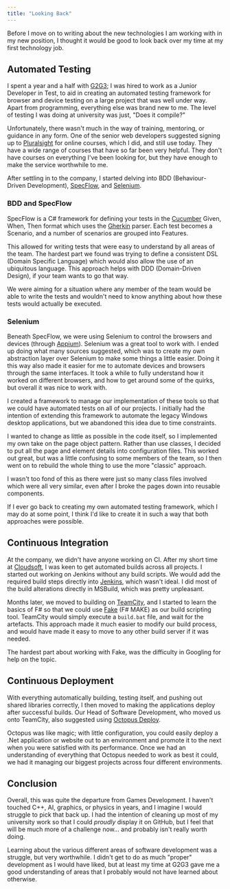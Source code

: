 ```yaml
---
title: "Looking Back"
---
```


Before I move on to writing about the new technologies I am working with in my new position,
I thought it would be good to look back over my time at my first technology job.

## Automated Testing

I spent a year and a half with [G2G3][1]; I was hired to work as a Junior Developer in Test,
to aid in creating an automated testing framework for browser and device testing
on a large project that was well under way. Apart from programming, everything else was
brand new to me. The level of testing I was doing at university was just, "Does it compile?"

Unfortunately, there wasn't much in the way of training, mentoring, or guidance in any form.
One of the senior web developers suggested signing up to [Pluralsight][2] for online courses,
which I did, and still use today. They have a wide range of courses that have so far been very helpful.
They don't have courses on everything I've been looking for, but they have enough to make the service worthwhile to me.

After settling in to the company, I started delving into BDD (Behaviour-Driven Development),
[SpecFlow][3], and [Selenium][4].

### BDD and SpecFlow

SpecFlow is a C# framework for defining your tests in the [Cucumber][5] Given, When, Then format which uses the [Gherkin][6] parser.
Each test becomes a Scenario, and a number of scenarios are grouped into Features.

This allowed for writing tests that were easy to understand by all areas of the team. The hardest part we found
was trying to define a consistent DSL (Domain Specific Language) which would also allow the use of an ubiquitous language.
This approach helps with DDD (Domain-Driven Design), if your team wants to go that way.

We were aiming for a situation where any member of the team would be able to write the tests and wouldn't need to know
anything about how these tests would actually be executed.

### Selenium

Beneath SpecFlow, we were using Selenium to control the browsers and devices (through [Appium][7]).
Selenium was a great tool to work with. I ended up doing what many sources suggested, which was to
create my own abstraction layer over Selenium to make some things a little easier.
Doing it this way also made it easier for me to automate devices and browsers through the same interfaces.
It took a while to fully understand how it worked on different browsers, and how to get around some of
the quirks, but overall it was nice to work with.

I created a framework to manage our implementation of these tools so that we could have automated tests
on all of our projects. I initially had the intention of extending this framework to automate the legacy
Windows desktop applications, but we abandoned this idea due to time constraints.

I wanted to change as little as possible in the code itself, so I implemented my own take on the
page object pattern. Rather than use classes, I decided to put all the page and element details into
configuration files. This worked out great, but was a little confusing to some members of the team,
so I then went on to rebuild the whole thing to use the more "classic" approach.

I wasn't too fond of this as there were just so many class files involved which were all very similar,
even after I broke the pages down into reusable components.

If I ever go back to creating my own automated testing framework, which I may do at some point,
I think I'd like to create it in such a way that both approaches were possible.

## Continuous Integration

At the company, we didn't have anyone working on CI. After my short time at [Cloudsoft][8],
I was keen to get automated builds across all projects. I started out working on Jenkins
without any build scripts. We would add the required build steps directly into [Jenkins][9],
which wasn't ideal. I did most of the build alterations directly in MSBuild, which was pretty unpleasant.

Months later, we moved to building on [TeamCity][10], and I started to learn the basics of F# so that
we could use [Fake][11] (F# MAKE) as our build scripting tool. TeamCity would simply execute a `build.bat`
file, and wait for the artefacts. This approach made it much easier to modify our build process,
and would have made it easy to move to any other build server if it was needed.

The hardest part about working with Fake, was the difficulty in Googling for help on the topic.

## Continuous Deployment

With everything automatically building, testing itself, and pushing out shared libraries correctly,
I then moved to making the applications deploy after successful builds. Our Head of Software Development,
who moved us onto TeamCity, also suggested using [Octopus Deploy][12].

Octopus was like magic; with little configuration, you could easily deploy a .Net application or website
out to an environment and promote it to the next when you were satisfied with its performance.
Once we had an understanding of everything that Octopus needed to work as best it could,
we had it managing our biggest projects across four different environments.

## Conclusion

Overall, this was quite the departure from Games Development. I haven't touched C++, AI, graphics, or physics
in years, and I imagine I would struggle to pick that back up. I had the intention of cleaning up most of
my university work so that I could *proudly* display it on GitHub, but I feel that will be much more of a
challenge now... and probably isn't really worth doing.

Learning about the various different areas of software development was a struggle, but very worthwhile.
I didn't get to do as much "proper" development as I would have liked, but at least my time at G2G3 gave
me a good understanding of areas that I probably would not have learned about otherwise.

[1]:  http://g2g3.com/ "G2G3"
[2]:  https://www.pluralsight.com/ "Pluralsight"
[3]:  http://www.specflow.org/ "SpecFlow"
[4]:  http://docs.seleniumhq.org/ "Selenium"
[5]:  https://cucumber.io/ "Cucumber"
[6]:  https://github.com/cucumber/gherkin "Gherkin"
[7]:  http://appium.io/ "Appium"
[8]:  http://www.cloudsoft.io/ "Cloudsoft"
[9]:  https://jenkins.io/ "Jenkins"
[10]: https://www.jetbrains.com/teamcity/ "TeamCity"
[11]: http://fsharp.github.io/FAKE/ "Fake"
[12]: https://octopus.com/ "Octopus Deploy"
